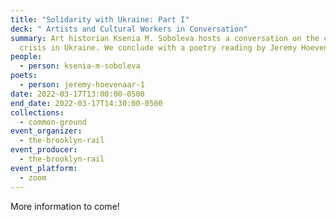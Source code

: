 ```yaml
---
title: "Solidarity with Ukraine: Part I"
deck: " Artists and Cultural Workers in Conversation"
summary: Art historian Ksenia M. Soboleva hosts a conversation on the current
  crisis in Ukraine. We conclude with a poetry reading by Jeremy Hoevenaar.
people:
  - person: ksenia-m-soboleva
poets:
  - person: jeremy-hoevenaar-1
date: 2022-03-17T13:00:00-0500
end_date: 2022-03-17T14:30:00-0500
collections:
  - common-ground
event_organizer:
  - the-brooklyn-rail
event_producer:
  - the-brooklyn-rail
event_platform:
  - zoom
---
```

More information to come!